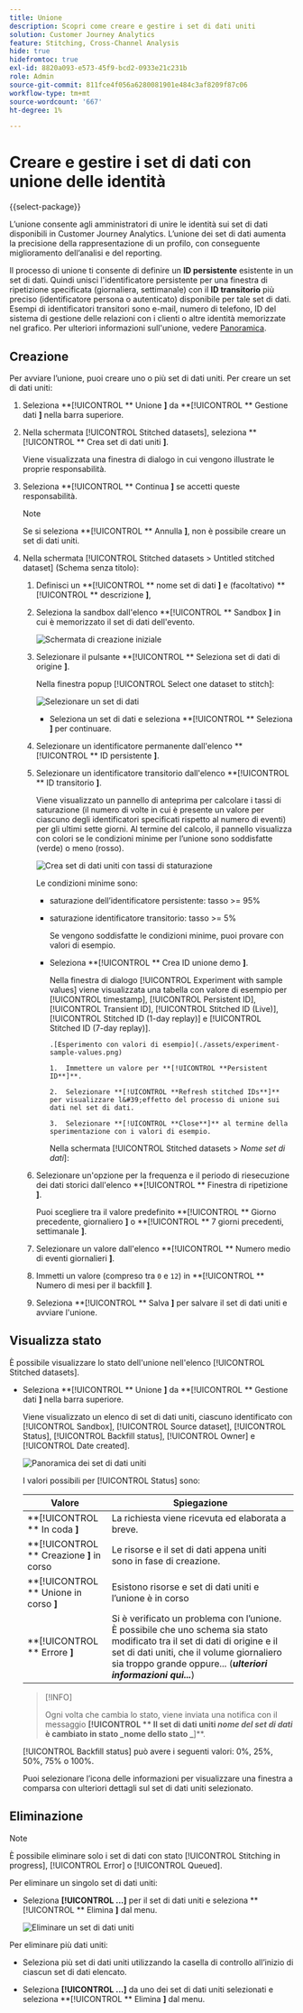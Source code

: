 ```yaml
---
title: Unione
description: Scopri come creare e gestire i set di dati uniti
solution: Customer Journey Analytics
feature: Stitching, Cross-Channel Analysis
hide: true
hidefromtoc: true
exl-id: 8820a093-e573-45f9-bcd2-0933e21c231b
role: Admin
source-git-commit: 811fce4f056a6280081901e484c3af8209f87c06
workflow-type: tm+mt
source-wordcount: '667'
ht-degree: 1%

---
```


# Creare e gestire i set di dati con unione delle identità

{{select-package}}

L’unione consente agli amministratori di unire le identità sui set di dati disponibili in Customer Journey Analytics. L’unione dei set di dati aumenta la precisione della rappresentazione di un profilo, con conseguente miglioramento dell’analisi e del reporting.

Il processo di unione ti consente di definire un **ID persistente** esistente in un set di dati. Quindi unisci l&#39;identificatore persistente per una finestra di ripetizione specificata (giornaliera, settimanale) con il **ID transitorio** più preciso (identificatore persona o autenticato) disponibile per tale set di dati. Esempi di identificatori transitori sono e-mail, numero di telefono, ID del sistema di gestione delle relazioni con i clienti o altre identità memorizzate nel grafico. Per ulteriori informazioni sull&#39;unione, vedere [Panoramica](overview.md).

## Creazione

Per avviare l’unione, puoi creare uno o più set di dati uniti. Per creare un set di dati uniti:

1. Seleziona **[!UICONTROL ** Unione **]** da **[!UICONTROL ** Gestione dati **]** nella barra superiore.

2. Nella schermata [!UICONTROL Stitched datasets], seleziona **[!UICONTROL ** Crea set di dati uniti **]**.

   Viene visualizzata una finestra di dialogo in cui vengono illustrate le proprie responsabilità.

3. Seleziona **[!UICONTROL ** Continua **]** se accetti queste responsabilità.

   >[!NOTE]
   >
   >    Se si seleziona **[!UICONTROL ** Annulla **]**, non è possibile creare un set di dati uniti.

4. Nella schermata [!UICONTROL Stitched datasets > Untitled stitched dataset] (Schema senza titolo):

   1. Definisci un **[!UICONTROL ** nome set di dati **]** e (facoltativo) **[!UICONTROL ** descrizione **]**,

   2. Seleziona la sandbox dall&#39;elenco **[!UICONTROL ** Sandbox **]** in cui è memorizzato il set di dati dell&#39;evento.

      ![Schermata di creazione iniziale](./assets/create-initial.png)

   3. Selezionare il pulsante **[!UICONTROL ** Seleziona set di dati di origine **]**.

      Nella finestra popup [!UICONTROL Select one dataset to stitch]:

      ![Selezionare un set di dati](./assets/select-one-dataset.png)

      - Seleziona un set di dati e seleziona **[!UICONTROL ** Seleziona **]** per continuare.

   4. Selezionare un identificatore permanente dall&#39;elenco **[!UICONTROL ** ID persistente **]**.

   5. Selezionare un identificatore transitorio dall&#39;elenco **[!UICONTROL ** ID transitorio **]**.

      Viene visualizzato un pannello di anteprima per calcolare i tassi di saturazione (il numero di volte in cui è presente un valore per ciascuno degli identificatori specificati rispetto al numero di eventi) per gli ultimi sette giorni. Al termine del calcolo, il pannello visualizza con colori se le condizioni minime per l’unione sono soddisfatte (verde) o meno (rosso).

      ![Crea set di dati uniti con tassi di staturazione](./assets/create-before-experimenting.png)

      Le condizioni minime sono:

      - saturazione dell’identificatore persistente: tasso >= 95%

      - saturazione identificatore transitorio: tasso >= 5%

        Se vengono soddisfatte le condizioni minime, puoi provare con valori di esempio.

      - Seleziona **[!UICONTROL ** Crea ID unione demo **]**.

        Nella finestra di dialogo [!UICONTROL Experiment with sample values] viene visualizzata una tabella con valore di esempio per [!UICONTROL timestamp], [!UICONTROL Persistent ID], [!UICONTROL Transient ID], [!UICONTROL Stitched ID (Live)], [!UICONTROL Stitched ID (1-day replay)] e [!UICONTROL Stitched ID (7-day replay)].

            .[Esperimento con valori di esempio](./assets/experiment-sample-values.png)
            
            1.  Immettere un valore per **[!UICONTROL **Persistent ID**]**.
            
            2.  Selezionare **[!UICONTROL **Refresh stitched IDs**]** per visualizzare l&#39;effetto del processo di unione sui dati nel set di dati.
            
            3.  Selezionare **[!UICONTROL **Close**]** al termine della sperimentazione con i valori di esempio.
        

        Nella schermata [!UICONTROL Stitched datasets > _Nome set di dati_]:

   6. Selezionare un&#39;opzione per la frequenza e il periodo di riesecuzione dei dati storici dall&#39;elenco **[!UICONTROL ** Finestra di ripetizione **]**.

      Puoi scegliere tra il valore predefinito **[!UICONTROL ** Giorno precedente, giornaliero **]** o **[!UICONTROL ** 7 giorni precedenti, settimanale **]**.

   7. Selezionare un valore dall&#39;elenco **[!UICONTROL ** Numero medio di eventi giornalieri **]**.

   8. Immetti un valore (compreso tra `0` e `12`) in **[!UICONTROL ** Numero di mesi per il backfill **]**.

   9. Seleziona **[!UICONTROL ** Salva **]** per salvare il set di dati uniti e avviare l&#39;unione.

## Visualizza stato

È possibile visualizzare lo stato dell&#39;unione nell&#39;elenco [!UICONTROL Stitched datasets].

- Seleziona **[!UICONTROL ** Unione **]** da **[!UICONTROL ** Gestione dati **]** nella barra superiore.

  Viene visualizzato un elenco di set di dati uniti, ciascuno identificato con [!UICONTROL Sandbox], [!UICONTROL Source dataset], [!UICONTROL Status], [!UICONTROL Backfill status], [!UICONTROL Owner] e [!UICONTROL Date created].

  ![Panoramica dei set di dati uniti](./assets/overview-stitched-datasetts.png)

  I valori possibili per [!UICONTROL Status] sono:

  | Valore | Spiegazione |
  |-----|-----|
  | **[!UICONTROL ** In coda **]** | La richiesta viene ricevuta ed elaborata a breve. |
  | **[!UICONTROL ** Creazione **]** in corso | Le risorse e il set di dati appena uniti sono in fase di creazione. |
  | **[!UICONTROL ** Unione in corso **]** | Esistono risorse e set di dati uniti e l’unione è in corso |
  | **[!UICONTROL ** Errore **]** | Si è verificato un problema con l’unione. È possibile che uno schema sia stato modificato tra il set di dati di origine e il set di dati uniti, che il volume giornaliero sia troppo grande oppure... (_**ulteriori informazioni qui...**_) |

  >[!INFO]
  >
  >    Ogni volta che cambia lo stato, viene inviata una notifica con il messaggio **[!UICONTROL ** Il set di dati uniti _nome del set di dati_ è cambiato in stato _nome dello stato _**]**.


  [!UICONTROL Backfill status] può avere i seguenti valori: 0%, 25%, 50%, 75% o 100%.

  Puoi selezionare l’icona delle informazioni per visualizzare una finestra a comparsa con ulteriori dettagli sul set di dati uniti selezionato.


## Eliminazione

>[!NOTE]
>
>È possibile eliminare solo i set di dati con stato [!UICONTROL Stitching in progress], [!UICONTROL Error] o [!UICONTROL Queued].


Per eliminare un singolo set di dati uniti:

- Seleziona **[!UICONTROL **...**]** per il set di dati uniti e seleziona **[!UICONTROL ** Elimina **]** dal menu.

  ![Eliminare un set di dati uniti](./assets/delete-stitched-dataset.png)

Per eliminare più dati uniti:

- Seleziona più set di dati uniti utilizzando la casella di controllo all’inizio di ciascun set di dati elencato.

- Seleziona **[!UICONTROL **...**]** da uno dei set di dati uniti selezionati e seleziona **[!UICONTROL ** Elimina **]** dal menu.
